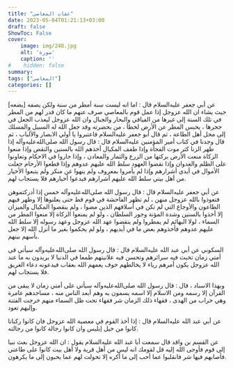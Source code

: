 ```yaml
---
title: "عقاب المعاصي"
date: 2023-05-04T01:21:13+03:00
draft: false
ShowToc: False
cover:
    image: img/248.jpg
    alt: 'صورة'
    caption: ''
#    hidden: false
summary: 
tags: ["المعاصي"]
categories: []
---
```

عن أبي جعفر عليه‌السلام قال : اما انه ليست سنة أمطر من سنة ولكن
يصفه [يضعه] حيث يشاء ان الله عزوجل إذا عمل قوم بالمعاصي صرف
عنهم ما كان قدر لهم من المطر في تلك السنة إلى غيرها من الفيافي والبحار
والجبال وان الله عزوجل ليعذب الجعل في جحرها ، يحبس المطر عن
الأرض لخطأ ، من بحضرته وقد جعل الله له السبيل والمسلك إلى محل أهل
الطاعة ، ثم قال أبو جعفر عليه‌السلام فاعتبروا يا أولي الابصار والألباب ، ثم
قال وجدنا في كتاب أمير المؤمنين عليه‌السلام قال : قال رسول الله صلى‌الله‌عليه‌وآله إذا ظهر الزنا كثر موت الفجأة وإذا طفف المكيال أخذهم الله بالسنين والنقص
وإذا منعوا الزكاة منعت الأرض بركتها من الزرع والثمار والمعادن ،
وإذا جاروا في الاحكام وتعاونوا على الظلم والعدوان وإذا نقضوا العهود سلط
الله عليهم عدوهم وإذا قطعوا الأرحام جعلت الأموال في أيدي أشرارهم
وإذا لم يأمروا بمعروف ولم ينهوا عن منكر ولم يتبعوا الأخيار من أهل بيتي
سلط الله عليهم أشرارهم فيدعوا أخيارهم فلا يستجاب لهم.

عن أبي جعفر عليه‌السلام
قال : قال رسول الله صلى‌الله‌عليه‌وآله خمس إذا أدركتموهن فتعوذوا بالله عزوجل
منهن ، لم تظهر الفاحشة في قوم قط حتى يعلنوها إلا وظهر فيهم الطاعون
والأوجاع التي لم تكن في أسلافهم الذين مضوا ، ولم ينقصوا المكيال
والميزان إلا أخذوا بالسنين وشدة المؤنة وجور السلطان ، ولو لم يمنعوا الزكاة
إلا منعوا المطر من السماء ، لولا البهائم لم يمطروا ولم ينقضوا عهد الله
عزوجل وعهد رسوله إلا سلط الله عليهم عدوهم فأخذوهم بعض ما في
أيديهم ، ولو لم يحكموا بغير ما أنزل الله إلا جعل بأسهم بينهم.

السكوني عن أبي عبد الله عليه‌السلام قال : قال رسول الله صلى‌الله‌عليه‌وآله سيأتي في أمتي
زمان تخبث فيه سرائرهم وتحسن فيه علانيتهم طمعا في الدنيا لا يريدون
به ما عند الله عزوجل يكون أمرهم رياء لا يخالطهم خوف يعمهم الله
بعقاب فيدعونه دعاء الغريق فلا يستجاب لهم.

وبهذا الاسناد ، قال : قال رسول الله صلى‌الله‌عليه‌وآله سيأتي على أمتي زمان
لا يبقى من القرآن إلا رسمه ومن الاسلام إلا اسمه يسمون به وهم أبعد
الناس منه ، مساجدهم عامرة وهي خراب من الهدى ، فقهاء ذلك الزمان
شر فقهاء تحت ظل السماء منهم خرجت الفتنة وإليهم تعود.

عن أبي عبد الله عليه‌السلام قال : إذا
أخذ القوم في معصية الله عزوجل فان كانوا ركبانا كانوا من حيل إبليس
وان كانوا رجالة كانوا من رجالته.

عن القسم بن واقد
قال سمعت أبا عبد الله عليه‌السلام يقول : ان الله عزوجل بعث نبيا إلى قوم
فأوحى الله إليه قل لقومك انه ليس من أهل قرية ولا أهل بيت كانوا
على طاعتي فأصابهم فيها شر فانقلبوا عما أحب إلى ما أكره إلا تحولت
لهم عما يحبون إلى ما يكرهون.

